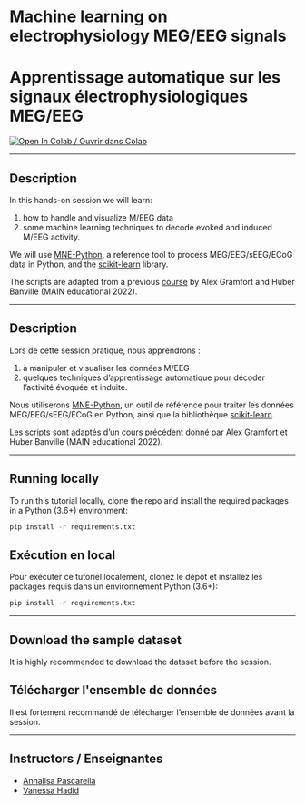 # Machine learning on electrophysiology MEG/EEG signals

# Apprentissage automatique sur les signaux électrophysiologiques MEG/EEG


[![ Open In Colab /  Ouvrir dans Colab](https://colab.research.google.com/assets/colab-badge.svg)](https://colab.research.google.com/github/thecocolab/mne_meeg_ml_main/)

---

##  Description

In this hands-on session we will learn:

1. how to handle and visualize M/EEG data
2. some machine learning techniques to decode evoked and induced M/EEG activity.

We will use [MNE-Python](https://mne.tools/), a reference tool to process MEG/EEG/sEEG/ECoG data in Python, and the [scikit-learn](https://scikit-learn.org/) library.

The scripts are adapted from a previous [course](https://github.com/agramfort/22_main_ml_meeg_tuto) by Alex Gramfort and Huber Banville (MAIN educational 2022).

---

## Description

Lors de cette session pratique, nous apprendrons :

1. à manipuler et visualiser les données M/EEG
2. quelques techniques d’apprentissage automatique pour décoder l’activité évoquée et induite.

Nous utiliserons [MNE-Python](https://mne.tools/), un outil de référence pour traiter les données MEG/EEG/sEEG/ECoG en Python, ainsi que la bibliothèque [scikit-learn](https://scikit-learn.org/).

Les scripts sont adaptés d’un [cours précédent](https://github.com/agramfort/22_main_ml_meeg_tuto) donné par Alex Gramfort et Huber Banville (MAIN educational 2022).

---

## Running locally

To run this tutorial locally, clone the repo and install the required packages in a Python (3.6+) environment:

```bash
pip install -r requirements.txt
```

## Exécution en local

Pour exécuter ce tutoriel localement, clonez le dépôt et installez les packages requis dans un environnement Python (3.6+):

```bash
pip install -r requirements.txt
```

---

## Download the sample dataset

It is highly recommended to download the dataset before the session.

## Télécharger l'ensemble de données

Il est fortement recommandé de télécharger l’ensemble de données avant la session.

---

## Instructors / Enseignantes

* [Annalisa Pascarella](https://github.com/annapasca)
* [Vanessa Hadid](https://scholar.google.com/citations?user=d9Dr5fkAAAAJ&hl=fr)
